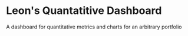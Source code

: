 # Leon's Quantatitive Dashboard

A dashboard for quantitative metrics and charts for an arbitrary portfolio
